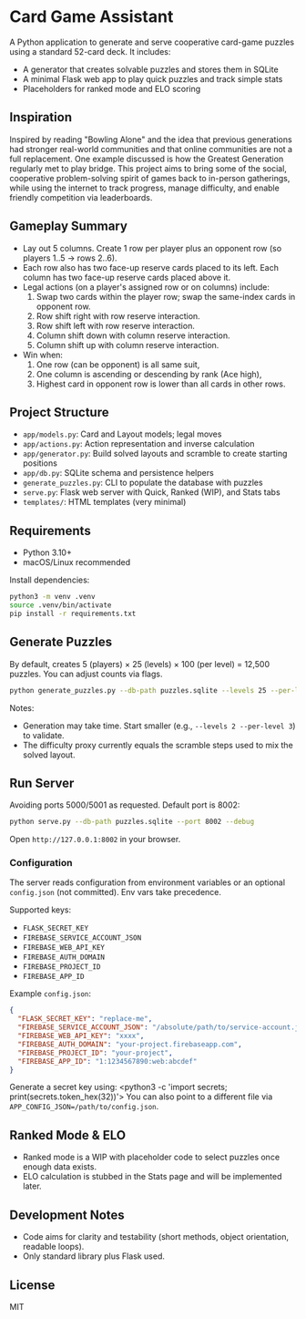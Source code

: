 # Card Game Assistant

A Python application to generate and serve cooperative card-game puzzles using a standard 52-card deck. It includes:

- A generator that creates solvable puzzles and stores them in SQLite
- A minimal Flask web app to play quick puzzles and track simple stats
- Placeholders for ranked mode and ELO scoring

## Inspiration

Inspired by reading "Bowling Alone" and the idea that previous generations had stronger real-world communities and that online communities are not a full replacement. One example discussed is how the Greatest Generation regularly met to play bridge. This project aims to bring some of the social, cooperative problem-solving spirit of games back to in-person gatherings, while using the internet to track progress, manage difficulty, and enable friendly competition via leaderboards.

## Gameplay Summary

- Lay out 5 columns. Create 1 row per player plus an opponent row (so players 1..5 → rows 2..6).
- Each row also has two face-up reserve cards placed to its left. Each column has two face-up reserve cards placed above it.
- Legal actions (on a player's assigned row or on columns) include:
  1. Swap two cards within the player row; swap the same-index cards in opponent row.
  2. Row shift right with row reserve interaction.
  3. Row shift left with row reserve interaction.
  4. Column shift down with column reserve interaction.
  5. Column shift up with column reserve interaction.
- Win when:
  1. One row (can be opponent) is all same suit,
  2. One column is ascending or descending by rank (Ace high),
  3. Highest card in opponent row is lower than all cards in other rows.

## Project Structure

- `app/models.py`: Card and Layout models; legal moves
- `app/actions.py`: Action representation and inverse calculation
- `app/generator.py`: Build solved layouts and scramble to create starting positions
- `app/db.py`: SQLite schema and persistence helpers
- `generate_puzzles.py`: CLI to populate the database with puzzles
- `serve.py`: Flask web server with Quick, Ranked (WIP), and Stats tabs
- `templates/`: HTML templates (very minimal)

## Requirements

- Python 3.10+
- macOS/Linux recommended

Install dependencies:

```bash
python3 -m venv .venv
source .venv/bin/activate
pip install -r requirements.txt
```

## Generate Puzzles

By default, creates 5 (players) × 25 (levels) × 100 (per level) = 12,500 puzzles. You can adjust counts via flags.

```bash
python generate_puzzles.py --db-path puzzles.sqlite --levels 25 --per-level 100 --players all --seed 42
```

Notes:
- Generation may take time. Start smaller (e.g., `--levels 2 --per-level 3`) to validate.
- The difficulty proxy currently equals the scramble steps used to mix the solved layout.

## Run Server

Avoiding ports 5000/5001 as requested. Default port is 8002:

```bash
python serve.py --db-path puzzles.sqlite --port 8002 --debug
```

Open `http://127.0.0.1:8002` in your browser.

### Configuration

The server reads configuration from environment variables or an optional `config.json` (not committed). Env vars take precedence.

Supported keys:

- `FLASK_SECRET_KEY`
- `FIREBASE_SERVICE_ACCOUNT_JSON`
- `FIREBASE_WEB_API_KEY`
- `FIREBASE_AUTH_DOMAIN`
- `FIREBASE_PROJECT_ID`
- `FIREBASE_APP_ID`

Example `config.json`:

```json
{
  "FLASK_SECRET_KEY": "replace-me",
  "FIREBASE_SERVICE_ACCOUNT_JSON": "/absolute/path/to/service-account.json",
  "FIREBASE_WEB_API_KEY": "xxxx",
  "FIREBASE_AUTH_DOMAIN": "your-project.firebaseapp.com",
  "FIREBASE_PROJECT_ID": "your-project",
  "FIREBASE_APP_ID": "1:1234567890:web:abcdef"
}
```

Generate a secret key using: <python3 -c 'import secrets; print(secrets.token_hex(32))'>
You can also point to a different file via `APP_CONFIG_JSON=/path/to/config.json`.

## Ranked Mode & ELO

- Ranked mode is a WIP with placeholder code to select puzzles once enough data exists.
- ELO calculation is stubbed in the Stats page and will be implemented later.

## Development Notes

- Code aims for clarity and testability (short methods, object orientation, readable loops).
- Only standard library plus Flask used.

## License

MIT
